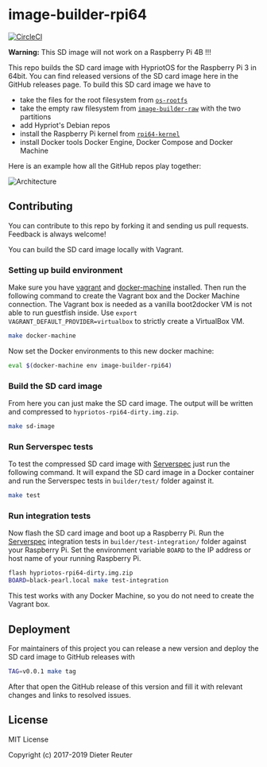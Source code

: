 # image-builder-rpi64
[![CircleCI](https://circleci.com/gh/DieterReuter/image-builder-rpi64.svg?style=svg)](https://circleci.com/gh/DieterReuter/image-builder-rpi64)

**Warning:** This SD image will not work on a Raspberry Pi 4B !!! 

This repo builds the SD card image with HypriotOS for the Raspberry Pi 3 in 64bit.
You can find released versions of the SD card image here in the GitHub
releases page. To build this SD card image we have to

 * take the files for the root filesystem from [`os-rootfs`](https://github.com/hypriot/os-rootfs)
 * take the empty raw filesystem from [`image-builder-raw`](https://github.com/hypriot/image-builder-raw) with the two partitions
 * add Hypriot's Debian repos
 * install the Raspberry Pi kernel from [`rpi64-kernel`](https://github.com/dieterreuter/rpi64-kernel)
 * install Docker tools Docker Engine, Docker Compose and Docker Machine

Here is an example how all the GitHub repos play together:

![Architecture](http://blog.hypriot.com/images/hypriotos-xxx/hypriotos_buildpipeline.jpg)

## Contributing

You can contribute to this repo by forking it and sending us pull requests.
Feedback is always welcome!

You can build the SD card image locally with Vagrant.

### Setting up build environment

Make sure you have [vagrant](https://docs.vagrantup.com/v2/installation/) and [docker-machine](https://docs.docker.com/machine/install-machine/) installed.
Then run the following command to create the Vagrant box and the Docker Machine
connection. The Vagrant box is needed as a vanilla boot2docker VM is not able to
run guestfish inside. Use `export VAGRANT_DEFAULT_PROVIDER=virtualbox` to
strictly create a VirtualBox VM.

```bash
make docker-machine
```

Now set the Docker environments to this new docker machine:

```bash
eval $(docker-machine env image-builder-rpi64)
```

### Build the SD card image

From here you can just make the SD card image. The output will be written and
compressed to `hypriotos-rpi64-dirty.img.zip`.

```bash
make sd-image
```

### Run Serverspec tests

To test the compressed SD card image with [Serverspec](http://serverspec.org)
just run the following command. It will expand the SD card image in a Docker
container and run the Serverspec tests in `builder/test/` folder against it.

```bash
make test
```

### Run integration tests

Now flash the SD card image and boot up a Raspberry Pi. Run the [Serverspec](http://serverspec.org) integration tests in `builder/test-integration/`
folder against your Raspberry Pi. Set the environment variable `BOARD` to the
IP address or host name of your running Raspberry Pi.

```bash
flash hypriotos-rpi64-dirty.img.zip
BOARD=black-pearl.local make test-integration
```

This test works with any Docker Machine, so you do not need to create the
Vagrant box.

## Deployment

For maintainers of this project you can release a new version and deploy the
SD card image to GitHub releases with

```bash
TAG=v0.0.1 make tag
```

After that open the GitHub release of this version and fill it with relevant
changes and links to resolved issues.


## License

MIT License

Copyright (c) 2017-2019 Dieter Reuter
